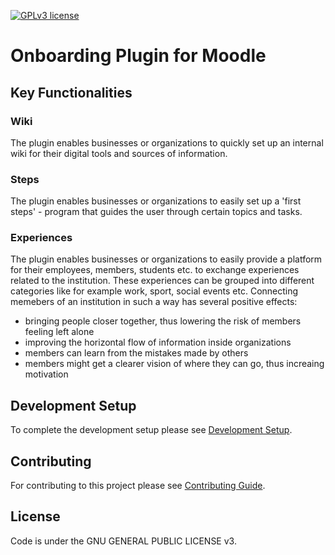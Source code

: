 [![GPLv3 license](https://img.shields.io/badge/License-GPLv3-blue.svg)](http://perso.crans.org/besson/LICENSE.html)

# Onboarding Plugin for Moodle

## Key Functionalities

### Wiki
The plugin enables businesses or organizations to quickly set up an internal wiki for their digital tools and sources of information.

### Steps
The plugin enables businesses or organizations to easily set up a 'first steps' - program that guides the user through certain topics and tasks.

### Experiences
The plugin enables businesses or organizations to easily provide a platform for their employees, members, students etc. to exchange experiences related to the institution. These experiences can be grouped into different categories like for example work, sport, social events etc. Connecting memebers of an institution in such a way has several positive effects:
- bringing people closer together, thus lowering the risk of members feeling left alone
- improving the horizontal flow of information inside organizations
- members can learn from the mistakes made by others
- members might get a clearer vision of where they can go, thus increaing motivation

## Development Setup
To complete the development setup please see [Development Setup](https://github.com/wwu-ps-digital-onboarding/moodle-block_onboarding/wiki/Development-Setup).

## Contributing
For contributing to this project please see [Contributing Guide](https://github.com/wwu-ps-digital-onboarding/moodle-block_onboarding/wiki/Contributing-Guide).

## License
Code is under the GNU GENERAL PUBLIC LICENSE v3.